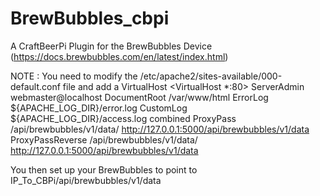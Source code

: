 # BrewBubbles_cbpi
A CraftBeerPi Plugin for the BrewBubbles Device (https://docs.brewbubbles.com/en/latest/index.html)

NOTE : You need to modify the /etc/apache2/sites-available/000-default.conf file and add a VirtualHost
<VirtualHost *:80>
        ServerAdmin webmaster@localhost
        DocumentRoot /var/www/html
        ErrorLog ${APACHE_LOG_DIR}/error.log
        CustomLog ${APACHE_LOG_DIR}/access.log combined
        ProxyPass /api/brewbubbles/v1/data/ http://127.0.0.1:5000/api/brewbubbles/v1/data
        ProxyPassReverse /api/brewbubbles/v1/data/ http://127.0.0.1:5000/api/brewbubbles/v1/data
</VirtualHost>

You then set up your BrewBubbles to point to IP_To_CBPi/api/brewbubbles/v1/data 

